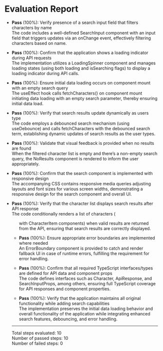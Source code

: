 # Evaluation Report

- **Pass** (100%): Verify presence of a search input field that filters characters by name  
  The code includes a well-defined SearchInput component with an input field that triggers updates via an onChange event, effectively filtering characters based on name.

- **Pass** (100%): Confirm that the application shows a loading indicator during API requests  
  The implementation utilizes a LoadingSpinner component and manages loading states (using both loading and isSearching flags) to display a loading indicator during API calls.

- **Pass** (100%): Ensure initial data loading occurs on component mount with an empty search query  
  The useEffect hook calls fetchCharacters() on component mount initiating data loading with an empty search parameter, thereby ensuring initial data load.

- **Pass** (100%): Verify that search results update dynamically as users type  
  The code employs a debounced search mechanism (using useDebounce) and calls fetchCharacters with the debounced search term, establishing dynamic updates of search results as the user types.

- **Pass** (100%): Validate that visual feedback is provided when no results are found  
  When the filtered character list is empty and there’s a non-empty search query, the NoResults component is rendered to inform the user appropriately.

- **Pass** (100%): Confirm that the search component is implemented with responsive design  
  The accompanying CSS contains responsive media queries adjusting layouts and font sizes for various screen widths, demonstrating a responsive design for the search component and overall UI.

- **Pass** (100%): Verify that the character list displays search results after API response  
  The code conditionally renders a list of characters (<ul> with CharacterItem components) when valid results are returned from the API, ensuring that search results are correctly displayed.

- **Pass** (100%): Ensure appropriate error boundaries are implemented where needed  
  An ErrorBoundary component is provided to catch and render fallback UI in case of runtime errors, fulfilling the requirement for error handling.

- **Pass** (100%): Confirm that all required TypeScript interfaces/types are defined for API data and component props  
  The code defines interfaces such as Character, ApiResponse, and SearchInputProps, among others, ensuring full TypeScript coverage for API responses and component properties.

- **Pass** (100%): Verify that the application maintains all original functionality while adding search capabilities  
  The implementation preserves the initial data loading behavior and overall functionality of the application while integrating enhanced search features, debouncing, and error handling.

---

Total steps evaluated: 10  
Number of passed steps: 10  
Number of failed steps: 0